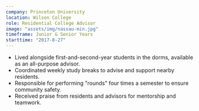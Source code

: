 ```yaml
---
company: Princeton University
location: Wilson College
role: Residential College Advisor
image: "assets/img/nassau-min.jpg"
timeframe: Junior & Senior Years
starttime: "2017-8-27"
---
```


- Lived alongside first-and-second-year students in the dorms, available as an all-purpose advisor.
- Coordinated weekly study breaks to advise and support nearby residents.
- Responsible for performing "rounds" four times a semester to ensure community safety.
- Received praise from residents and advisors for mentorship and teamwork.
